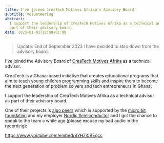 ```yaml
---
title: I've joined CreaTech Motives Afrika's Advisory Board
subtitle: Volunteering
abstract:
  I support the leadership of CreaTech Motives Afrika as a technical advisor as
  part of their advisory board.
date: 2023-01-01T18:00+01:00
---
```


> Update: End of September 2023 I have decided to step down from the advisory
> board.

I've joined the Advisory Board of
[CreaTech Motives Afrika](https://www.ctmafri.com/) as a technical advisor.

CreaTech is a Ghana-based initiative that creates educational programs that aim
to teach young children programming skills and inspire them to become the next
generation of problem solvers and tech entrepreneurs in Ghana.

I support the leadership of CreaTech Motives Afrika as a technical advisor as
part of their advisory board.

One of their projects is [algo peers](https://algopeers.com/) which is supported
by the [micro:bit foundation](https://microbit.org/) and my employer
[Nordic Semiconductor](https://www.nordicsemi.com/News/2021/09/Nordic-helps-back-digital-education-for-disadvantaged-students-in-Nigeria)
and I got the chance to speak to the team a while ago (please excuse my bad
audio in the recording):

<https://www.youtube.com/embed/8YHZi0BEgcc>

